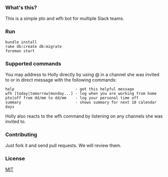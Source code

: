 ### What's this?

This is a simple pto and wfh bot for multiple Slack teams.

### Run

```
bundle install
rake db:create db:migrate
foreman start
```

### Supported commands
You may address to Holly directly by using @ in a channel she was invited to or in direct message with the following commands:
```
help                           - get this helpful message
wfh [today|tomorrow|monday...] - log when you are working from home
pto|off from dd/mm to dd/mm    - log your personal time off
summary                        - shows summary for next 10 calendar days
```

Holly also reacts to the wfh command by listening on any channels she was invited to.

### Contributing
Just fork it and send pull requests. We will review them.

### License
[MIT](https://github.com/Spin42/hollyday/blob/master/LICENSE)
